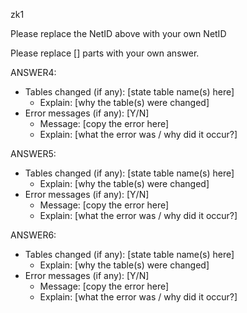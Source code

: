 zk1

Please replace the NetID above with your own NetID

Please replace [] parts with your own answer.


ANSWER4:
- Tables changed (if any): [state table name(s) here]
    - Explain: [why the table(s) were changed]
- Error messages (if any): [Y/N]
    - Message: [copy the error here]
    - Explain: [what the error was / why did it occur?]

ANSWER5:
- Tables changed (if any): [state table name(s) here]
    - Explain: [why the table(s) were changed]
- Error messages (if any): [Y/N]
    - Message: [copy the error here]
    - Explain: [what the error was / why did it occur?]

ANSWER6:
- Tables changed (if any): [state table name(s) here]
    - Explain: [why the table(s) were changed]
- Error messages (if any): [Y/N]
    - Message: [copy the error here]
    - Explain: [what the error was / why did it occur?]
